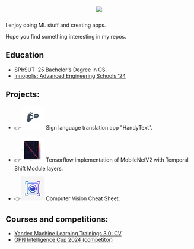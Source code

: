 <h1 align="center"><img src="https://media4.giphy.com/media/v1.Y2lkPTc5MGI3NjExdTJ1bXhrb2hwMjA5N2QzdnJ0YTIyaW8xaXFuY2ZnZmgxbWl4YWxiMCZlcD12MV9pbnRlcm5hbF9naWZfYnlfaWQmY3Q9cw/2DMN31jEeBLVJQGXz6/giphy.gif" width="100"/></h1>

I enjoy doing ML stuff and creating apps.

Hope you find something interesting in my repos.

## Education
- SPbSUT '25 Bachelor's Degree in CS.
- [Innopolis: Advanced Engineering Schools '24](./Innopolis_certificate.pdf)

## Projects:
- 👉<kbd><a href="https://www.rustore.ru/catalog/app/com.dima_zhogin.HandyText"><img alt="HandyText" src="./Handy_text_icon.png" width="64" /></a></kbd>
 Sign language translation app "HandyText".<br>
  
- 👉<kbd><a href="https://github.com/UnkindGoose/MobileNetV2-TSM"><img alt="MobileNetV2-TSM" src="https://github.com/UnkindGoose/MobileNetV2-TSM/blob/main/images/confusion_matrix.png" width="64"/></a></kbd>
 Tensorflow implementation of MobileNetV2 with Temporal Shift Module layers.<br>

- 👉<kbd><a href="https://github.com/UnkindGoose/Computer-Vision-Cheat-Sheet"><img alt="CV Cheat Sheet" src="https://github.com/UnkindGoose/Computer-Vision-Cheat-Sheet/blob/main/repo_icon.png" width="64"/></a></kbd>
 Computer Vision Cheat Sheet.<br>
  
## Courses and competitions:
- [Yandex Machine Learning Trainings 3.0: CV](./Yandex_certificate.pdf)
- [GPN Intelligence Cup 2024 (competitor)](./GPN_Cup_Certificate.pdf)
